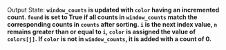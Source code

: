 Output State: **`window_counts` is updated with `color` having an incremented count. `found` is set to True if all counts in `window_counts` match the corresponding counts in `counts` after sorting. `i` is the next index value, `n` remains greater than or equal to `i`, `color` is assigned the value of `colors[j]`. If `color` is not in `window_counts`, it is added with a count of 0.**